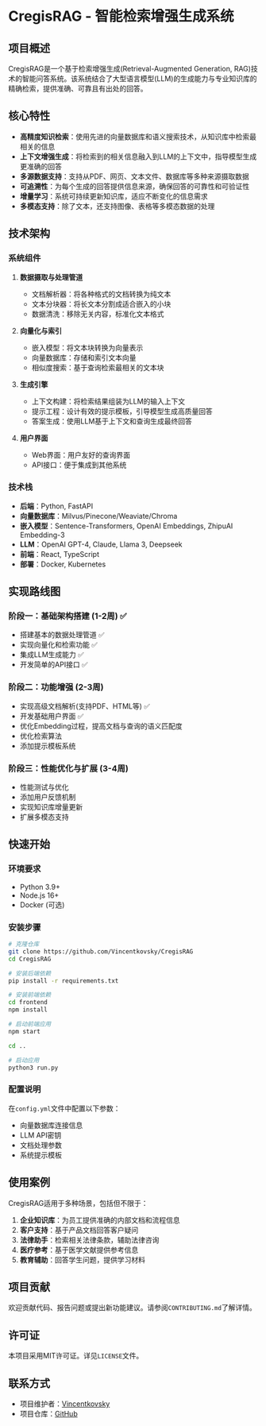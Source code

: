 # CregisRAG - 智能检索增强生成系统

## 项目概述

CregisRAG是一个基于检索增强生成(Retrieval-Augmented Generation, RAG)技术的智能问答系统。该系统结合了大型语言模型(LLM)的生成能力与专业知识库的精确检索，提供准确、可靠且有出处的回答。

## 核心特性

- **高精度知识检索**：使用先进的向量数据库和语义搜索技术，从知识库中检索最相关的信息
- **上下文增强生成**：将检索到的相关信息融入到LLM的上下文中，指导模型生成更准确的回答
- **多源数据支持**：支持从PDF、网页、文本文件、数据库等多种来源摄取数据
- **可追溯性**：为每个生成的回答提供信息来源，确保回答的可靠性和可验证性
- **增量学习**：系统可持续更新知识库，适应不断变化的信息需求
- **多模态支持**：除了文本，还支持图像、表格等多模态数据的处理

## 技术架构

### 系统组件

1. **数据摄取与处理管道**
   - 文档解析器：将各种格式的文档转换为纯文本
   - 文本分块器：将长文本分割成适合嵌入的小块
   - 数据清洗：移除无关内容，标准化文本格式

2. **向量化与索引**
   - 嵌入模型：将文本块转换为向量表示
   - 向量数据库：存储和索引文本向量
   - 相似度搜索：基于查询检索最相关的文本块

3. **生成引擎**
   - 上下文构建：将检索结果组装为LLM的输入上下文
   - 提示工程：设计有效的提示模板，引导模型生成高质量回答
   - 答案生成：使用LLM基于上下文和查询生成最终回答

4. **用户界面**
   - Web界面：用户友好的查询界面
   - API接口：便于集成到其他系统

### 技术栈

- **后端**：Python, FastAPI
- **向量数据库**：Milvus/Pinecone/Weaviate/Chroma
- **嵌入模型**：Sentence-Transformers, OpenAI Embeddings, ZhipuAI Embedding-3
- **LLM**：OpenAI GPT-4, Claude, Llama 3, Deepseek
- **前端**：React, TypeScript
- **部署**：Docker, Kubernetes

## 实现路线图

### 阶段一：基础架构搭建 (1-2周) ✅

- 搭建基本的数据处理管道 ✅
- 实现向量化和检索功能 ✅
- 集成LLM生成能力 ✅
- 开发简单的API接口 ✅

### 阶段二：功能增强 (2-3周)

- 实现高级文档解析(支持PDF、HTML等) ✅
- 开发基础用户界面 ✅
- 优化Embedding过程，提高文档与查询的语义匹配度
- 优化检索算法
- 添加提示模板系统

### 阶段三：性能优化与扩展 (3-4周)

- 性能测试与优化
- 添加用户反馈机制
- 实现知识库增量更新
- 扩展多模态支持

## 快速开始

### 环境要求

- Python 3.9+
- Node.js 16+
- Docker (可选)

### 安装步骤

```bash
# 克隆仓库
git clone https://github.com/Vincentkovsky/CregisRAG
cd CregisRAG

# 安装后端依赖
pip install -r requirements.txt

# 安装前端依赖
cd frontend
npm install

# 启动前端应用
npm start

cd ..

# 启动应用
python3 run.py
```

### 配置说明

在`config.yml`文件中配置以下参数：

- 向量数据库连接信息
- LLM API密钥
- 文档处理参数
- 系统提示模板

## 使用案例

CregisRAG适用于多种场景，包括但不限于：

1. **企业知识库**：为员工提供准确的内部文档和流程信息
2. **客户支持**：基于产品文档回答客户疑问
3. **法律助手**：检索相关法律条款，辅助法律咨询
4. **医疗参考**：基于医学文献提供参考信息
5. **教育辅助**：回答学生问题，提供学习材料

## 项目贡献

欢迎贡献代码、报告问题或提出新功能建议。请参阅`CONTRIBUTING.md`了解详情。

## 许可证

本项目采用MIT许可证。详见`LICENSE`文件。

## 联系方式

- 项目维护者：[Vincentkovsky](vincent.jin6@icloud.com)
- 项目仓库：[GitHub](https://github.com/Vincentkovsky/CregisRAG) 
